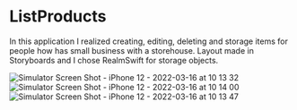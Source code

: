 # ListProducts
In this application I realized creating, editing, deleting and storage items for people how has small business with a storehouse. Layout made in Storyboards and I chose RealmSwift for storage objects.

![Simulator Screen Shot - iPhone 12 - 2022-03-16 at 10 13 32](https://user-images.githubusercontent.com/74758238/158528574-41bfccd9-193a-43d6-b629-7211eb11b63c.png)
![Simulator Screen Shot - iPhone 12 - 2022-03-16 at 10 14 00](https://user-images.githubusercontent.com/74758238/158528576-deb4e2b0-a708-4014-9efc-eb3755385f87.png)
![Simulator Screen Shot - iPhone 12 - 2022-03-16 at 10 13 47](https://user-images.githubusercontent.com/74758238/158528579-24b31685-25e5-44fc-a63b-cc26c2f49712.png)

